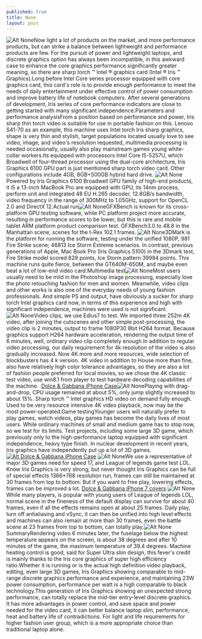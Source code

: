 ```yaml
---
published: true
title: None
layout: post
---
```

![Alt None](https://c1.staticflickr.com/9/8136/30104729600_86680dfe0f_z.jpg)Now light a lot of products on the market, and more performance products, but can strike a balance between lightweight and performance products are few. For the pursuit of power and lightweight laptops, and discrete graphics option has always been incompatible, in this awkward case to enhance the core graphics performance significantly greater meaning, so there are sharp torch ™ Intel ® graphics card (Intel ® Iris ™ Graphics).Long before Intel Core series processor equipped with core graphics card, this card\'s role is to provide enough performance to meet the needs of daily entertainment under effective control of power consumption and improve battery life of notebook computers. After several generations of development, Iris series of core performance indicators are close to getting started with many significant independence.Parameters and performance analysisFrom a position based on performance and power, Iris sharp thin torch video is suitable for use in portable fashion on this. Lenovo S41-70 as an example, this machine uses Intel torch Iris sharp graphics, shape is very thin and stylish, target populations located usually love to see video, image, and video\'s resolution requested, multimedia processing is needed occasionally, usually also play mainstream games young white-collar workers.Its equipped with processors Intel Core I5-5257U, which Broadwell of four-thread processor using the dual-core architecture, Iris Graphics 6100 GPU part is just mentioned sharp torch video card. Other configurations include 4GB, 8GB+500GB hybrid hard drive. ![Alt None](https://c2.staticflickr.com/6/5740/30285255002_ca96d38656.jpg)Powered by Iris Graphics 6100 Broadwell GPU family of high-end products, it i5 a 13-inch MacBook Pro are equipped with GPU, its 14nm process, perform unit and integrated 48 EU H.265 decoder, 12.8GB/s bandwidth, video frequency in the range of 300MHz to 1.05GHz, support for OpenCL 2.0 and DirectX 12.Actual run![Alt None](https://c2.staticflickr.com/6/5600/29771445904_c0349640f1_z.jpg)GFXBench is known for its cross-platform GPU testing software, while PC platform project more accurate, resulting in performance scores to be lower, but this is rare and mobile tablet ARM platform product comparison test. GFXBench3.0 to 48.8 in the Manhattan scene, scenes for the t-Rex 102.1 frames. ![Alt None](https://c1.staticflickr.com/9/8269/30104744960_1fa602aa7b_z.jpg)3DMark is the platform for running the software, testing under the unified 1080P, 981 Fire Strike scene; 46813 Ice Storm Extreme scenarios. In contrast, previous generations of Apple, Mac Book Pro (Iris Graphics 5100) in the 3Dmark test, Fire Strike model scored 829 points, Ice Storm pattern 39984 points. This machine runs quite fierce, between the GT640M-650M, and maybe even beat a lot of low-end video card.Multimedia test![Alt None](https://c2.staticflickr.com/6/5802/29770247813_f8aa90a410_z.jpg)Most users usually need to be mild in the Photoshop image processing, especially love the photo retouching fashion for men and women. Meanwhile, video clips and other works is also one of the everyday needs of young fashion professionals. And simple PS and output, have obviously a sucker for sharp torch Intel graphics card now, in terms of this experience and high with significant independence, machines were used is not significant. ![Alt None](https://c1.staticflickr.com/9/8635/30315904321_585ca92a54_z.jpg)Video clips, we use Edius7 to test. We imported three 252m 4K video, after joining the cutscenes and other simple post-processing, the video clip is 2 minutes, output to frame 1080P30 8bit H264 format. Because graphics support H264 hardware acceleration, rendering the output time of 6 minutes, well, ordinary video clip completely enough.In addition to regular video processing, our daily requirement for 4k resolution of the video is also gradually increased. Now 4K more and more resources, wide selection of blockbusters has 4 k version. 4K video in addition to House more than fine, also have relatively high color tolerance advantages, so they are also a lot of fashion people preferred for local movies, so we chose the 4K classic test video, use win8.1 from player to test hardware decoding capabilities of the machine.  [Dolce & Gabbana iPhone Case](http://www.nodcase.com/dolce-gabbana-crystal-iphone-7-case-black-p-10979.html)![Alt None](https://c2.staticflickr.com/6/5665/30402035895_c059f04deb_z.jpg)Playing with drag-and-drop, CPU usage remained at about 5%, only jump slightly increased to about 15%. Sharp torch ™ Intel graphics HD video on demand fully enough. Used to be very resource intensive 4K video playback, now may be the most power-operated.Game testingYounger users will naturally prefer to play games, watch videos, play games has become the daily lives of most users. While ordinary machines of small and medium game has to stop now, so we test for its limits. Test projects, including some large 3D game, which previously only to the high-performance laptop equipped with significant independence, heavy type finish. In nuclear development in recent years, Iris graphics have independently put up a lot of 3D games.[![Alt Dolce & Gabbana iPhone Case](http://www.nodcase.com/images/large/i7/dolce_gabbana_i7603_lrg.jpeg)](http://www.nodcase.com/dolce-gabbana-crystal-iphone-7-case-black-p-10979.html) ![Alt None](https://c2.staticflickr.com/6/5444/30285278942_1e6844db3e_z.jpg)We use a representative of major 3D games need for speed 17, and League of legends game test LOL. Know Iris Graphics is very strong, but never thought Iris Graphics can be full of special effects 1366*768 resolution run, frames can still be maintained at 30 frames from top to bottom. But if you want to free play, lowering effects, frames can be improved a lot. [Dolce & Gabbana iPhone 7 covers](http://www.dolcegabbana.com/discover/dolce-and-gabbana-pyjama-party-in-la-photos/) ![Alt None](https://c2.staticflickr.com/6/5740/30315919681_e62a646b31_z.jpg)While many players, is popular with young users of League of legends LOL, normal scene in the fineness of the default display can survive for about 40 frames, even if all the effects remains open at about 25 frames. Daily play, turn off antialiasing and vSync, it can then be unified into high level effects and machines can also remain at more than 30 frames, even the battle scene at 23 frames from top to bottom, can totally play.![Alt None](https://c1.staticflickr.com/9/8664/29771490224_0d9ed627d7.jpg)SummaryRendering video 6 minutes later, the fuselage below the highest temperature appears on the screen, is about 38 degrees and after 10 minutes of the game, the maximum temperature of 39.4 degrees. Machine heating control is good, said for Super Ultra slim design, this fever\'s credit is mainly thanks to the Iris core graphics of super high efficiency ratio.Whether it is running or is the actual high definition video playback, editing, even large 3D games, Iris Graphics showing comparable to mid-range discrete graphics performance and experience, and maintaining 23W power consumption, performance per watt is a high comparable to black technology.This generation of Iris Graphics showing an unexpected strong performance, can totally replace the mid-tier entry-level discrete graphics. It has more advantages in power control, and save space and power needed for the video card, it can better balance laptop slim, performance, heat and battery life of contradictions. For light and life requirements for higher fashion user group, which is a more appropriate choice than traditional laptop alone.